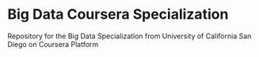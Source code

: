 # Big Data Coursera Specialization
Repository for the Big Data Specialization from University of California San Diego on Coursera Platform
